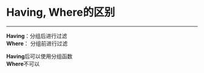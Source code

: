 # Having, Where的区别
---

 **Having**：分组后进行过滤<br>
 **Where**： 分组前进行过滤

 **Having**后可以使用分组函数<br>
 **Where**不可以

 
